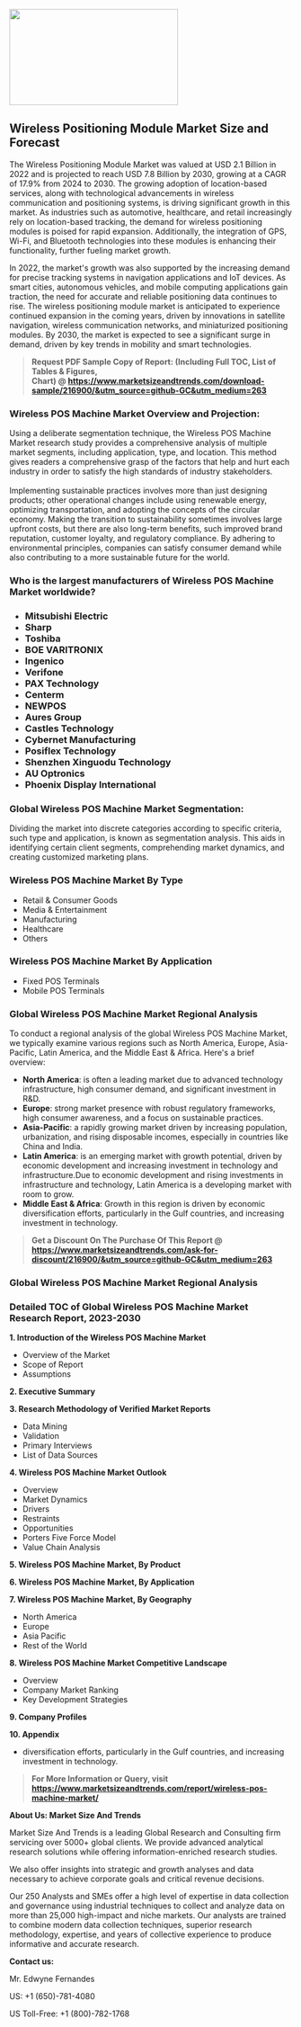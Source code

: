<p><img class="alignnone size-medium wp-image-20088" src="https://ffe5etoiles.com/wp-content/uploads/2024/12/MST1-300x171.png" alt="" width="300" height="171" /></p><h2>Wireless Positioning Module Market Size and Forecast</h2><p>The Wireless Positioning Module Market was valued at USD 2.1 Billion in 2022 and is projected to reach USD 7.8 Billion by 2030, growing at a CAGR of 17.9% from 2024 to 2030. The growing adoption of location-based services, along with technological advancements in wireless communication and positioning systems, is driving significant growth in this market. As industries such as automotive, healthcare, and retail increasingly rely on location-based tracking, the demand for wireless positioning modules is poised for rapid expansion. Additionally, the integration of GPS, Wi-Fi, and Bluetooth technologies into these modules is enhancing their functionality, further fueling market growth.</p><p>In 2022, the market's growth was also supported by the increasing demand for precise tracking systems in navigation applications and IoT devices. As smart cities, autonomous vehicles, and mobile computing applications gain traction, the need for accurate and reliable positioning data continues to rise. The wireless positioning module market is anticipated to experience continued expansion in the coming years, driven by innovations in satellite navigation, wireless communication networks, and miniaturized positioning modules. By 2030, the market is expected to see a significant surge in demand, driven by key trends in mobility and smart technologies.</p></p><blockquote id="" class=""><strong>Request PDF Sample Copy of Report: (Including Full TOC, List of Tables &amp; Figures, Chart)&nbsp;@&nbsp;<strong><a href="https://www.marketsizeandtrends.com/download-sample/216900/&utm_source=github-GC&utm_medium=263" target="_blank">https://www.marketsizeandtrends.com/download-sample/216900/&utm_source=github-GC&utm_medium=263</a></strong></strong></blockquote><h3 id="" class="">Wireless POS Machine Market&nbsp;Overview and Projection:</h3><p id="" class="">Using a deliberate segmentation technique, the Wireless POS Machine Market research study provides a comprehensive analysis of multiple market segments, including application, type, and location. This method gives readers a comprehensive grasp of the factors that help and hurt each industry in order to satisfy the high standards of industry stakeholders. <br /> <br />Implementing sustainable practices involves more than just designing products; other operational changes include using renewable energy, optimizing transportation, and adopting the concepts of the circular economy. Making the transition to sustainability sometimes involves large upfront costs, but there are also long-term benefits, such improved brand reputation, customer loyalty, and regulatory compliance. By adhering to environmental principles, companies can satisfy consumer demand while also contributing to a more sustainable future for the world.</p><h3 id="" class="">Who is the largest manufacturers of&nbsp;Wireless POS Machine Market worldwide?</h3><h3 class=""><p><ul><li>Mitsubishi Electric </li><li> Sharp </li><li> Toshiba </li><li> BOE VARITRONIX </li><li> Ingenico </li><li> Verifone </li><li> PAX Technology </li><li> Centerm </li><li> NEWPOS </li><li> Aures Group </li><li> Castles Technology </li><li> Cybernet Manufacturing </li><li> Posiflex Technology </li><li> Shenzhen Xinguodu Technology </li><li> AU Optronics </li><li> Phoenix Display International</li></ul></p></h3><h3 id="" class="">Global&nbsp;Wireless POS Machine Market Segmentation:</h3><p id="" class="">Dividing the market into discrete categories according to specific criteria, such type and application, is known as segmentation analysis. This aids in identifying certain client segments, comprehending market dynamics, and creating customized marketing plans.</p><h3 id="" class="">Wireless POS Machine Market&nbsp;By Type</h3><p><p><ul><li>Retail & Consumer Goods</li><li> Media & Entertainment</li><li> Manufacturing</li><li> Healthcare</li><li> Others</p></li></ul></p></p><h3 id="" class="">Wireless POS Machine Market&nbsp;By Application</h3><p class=""><p><ul><li>Fixed POS Terminals</li><li> Mobile POS Terminals</li></ul></p></p><h3 id="" class="">Global Wireless POS Machine Market Regional Analysis</h3><p id="" class="">To conduct a regional analysis of the global Wireless POS Machine Market, we typically examine various regions such as North America, Europe, Asia-Pacific, Latin America, and the Middle East &amp; Africa. Here's a brief overview:</p><ul><li><strong>North America</strong>: is often a leading market due to advanced technology infrastructure, high consumer demand, and significant investment in R&amp;D.</li><li><strong>Europe</strong>: strong market presence with robust regulatory frameworks, high consumer awareness, and a focus on sustainable practices.</li><li><strong>Asia-Pacific</strong>: a rapidly growing market driven by increasing population, urbanization, and rising disposable incomes, especially in countries like China and India.</li><li><strong>Latin America</strong>: is an emerging market with growth potential, driven by economic development and increasing investment in technology and infrastructure.Due to economic development and rising investments in infrastructure and technology, Latin America is a developing market with room to grow.</li><li><strong>Middle East &amp; Africa</strong>: Growth in this region is driven by economic diversification efforts, particularly in the Gulf countries, and increasing investment in technology.</li></ul><blockquote id="" class=""><strong>Get a Discount On The Purchase Of This Report @ <strong><a href="https://www.marketsizeandtrends.com/ask-for-discount/216900/&utm_source=github-GC&utm_medium=263" target="_blank">https://www.marketsizeandtrends.com/ask-for-discount/216900/&utm_source=github-GC&utm_medium=263</a></strong></strong></blockquote><h3 id="" class="">Global Wireless POS Machine Market Regional Analysis</h3><h3 id="" class="">Detailed TOC of Global Wireless POS Machine Market Research Report, 2023-2030</h3><p id="" class=""><strong>1. Introduction of the Wireless POS Machine Market</strong></p><ul><li>Overview of the Market</li><li>Scope of Report</li><li>Assumptions</li></ul><p id="" class=""><strong>2. Executive Summary</strong></p><p id="" class=""><strong>3. Research Methodology of Verified Market Reports</strong></p><ul><li>Data Mining</li><li>Validation</li><li>Primary Interviews</li><li>List of Data Sources</li></ul><p id="" class=""><strong>4. Wireless POS Machine Market Outlook</strong></p><ul><li>Overview</li><li>Market Dynamics</li><li>Drivers</li><li>Restraints</li><li>Opportunities</li><li>Porters Five Force Model</li><li>Value Chain Analysis</li></ul><p id="" class=""><strong>5. Wireless POS Machine Market, By Product</strong></p><p id="" class=""><strong>6. Wireless POS Machine Market, By Application</strong></p><p id="" class=""><strong>7. Wireless POS Machine Market, By Geography</strong></p><ul><li>North America</li><li>Europe</li><li>Asia Pacific</li><li>Rest of the World</li></ul><p id="" class=""><strong>8. Wireless POS Machine Market Competitive Landscape</strong></p><ul><li>Overview</li><li>Company Market Ranking</li><li>Key Development Strategies</li></ul><p id="" class=""><strong>9. Company Profiles</strong></p><p id="" class=""><strong>10. Appendix</strong></p><ul><li>diversification efforts, particularly in the Gulf countries, and increasing investment in technology.</li></ul><blockquote id="" class=""><strong>For More Information or Query, visit <strong><strong><a href="https://www.marketsizeandtrends.com/report/wireless-pos-machine-market/" target="_blank">https://www.marketsizeandtrends.com/report/wireless-pos-machine-market/</a></strong></strong></strong></blockquote><p id="" class=""><strong>About Us: Market Size And Trends</strong></p><p id="" class="">Market Size And Trends is a leading Global Research and Consulting firm servicing over 5000+ global clients. We provide advanced analytical research solutions while offering information-enriched research studies.</p><p id="" class="">We also offer insights into strategic and growth analyses and data necessary to achieve corporate goals and critical revenue decisions.</p><p id="" class="">Our 250 Analysts and SMEs offer a high level of expertise in data collection and governance using industrial techniques to collect and analyze data on more than 25,000 high-impact and niche markets. Our analysts are trained to combine modern data collection techniques, superior research methodology, expertise, and years of collective experience to produce informative and accurate research.</p><p id="" class=""><strong>Contact us:</strong></p><p id="" class="">Mr. Edwyne Fernandes</p><p id="" class="">US: +1 (650)-781-4080</p><p id="" class="">US Toll-Free: +1 (800)-782-1768</p>
